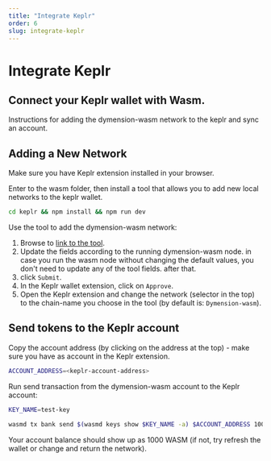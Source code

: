 ```yaml
---
title: "Integrate Keplr"
order: 6
slug: integrate-keplr
---
```


# Integrate Keplr

## Connect your Keplr wallet with Wasm.

Instructions for adding the dymension-wasm network to the keplr and sync an account.

## Adding a New Network

Make sure you have Keplr extension installed in your browser.

Enter to the wasm folder, then install a tool that allows you to add new local networks to the keplr wallet.

```sh
cd keplr && npm install && npm run dev
```

Use the tool to add the dymension-wasm network:

1. Browse to [link to the tool](http://localhost:8081/).
2. Update the fields according to the running dymension-wasm node. in case you run the wasm node without changing the
   default values, you don't need to update any of the tool fields. after that.
3. click `Submit`.
4. In the Keplr wallet extension, click on `Approve`.
5. Open the Keplr extension and change the network (selector in the top) to the chain-name you choose in the tool (by
   default is: `Dymension-wasm`).

## Send tokens to the Keplr account

Copy the account address (by clicking on the address at the top) - make sure you have as account in the Keplr extension.

```sh
ACCOUNT_ADDRESS=<keplr-account-address>
```

Run send transaction from the dymension-wasm account to the Keplr account:

```sh
KEY_NAME=test-key

wasmd tx bank send $(wasmd keys show $KEY_NAME -a) $ACCOUNT_ADDRESS 1000000000uwasm
```

Your account balance should show up as 1000 WASM (if not, try refresh the wallet or change and return the network).
